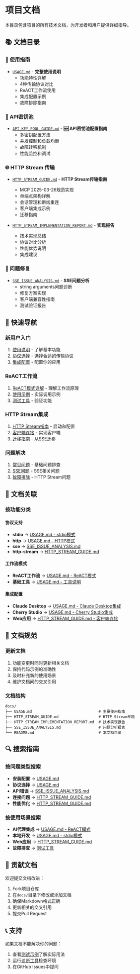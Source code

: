 # 项目文档

本目录包含项目的所有技术文档，为开发者和用户提供详细指导。

## 📚 文档目录

### 🚀 使用指南
- [`USAGE.md`](./USAGE.md) - **完整使用说明** 
  - 功能特性详解
  - 4种传输协议对比
  - ReACT工作流使用
  - 集成配置示例
  - 故障排除指南

### 🔑 API密钥池
- [`API_KEY_POOL_GUIDE.md`](./API_KEY_POOL_GUIDE.md) - **🆕 API密钥池配置指南**
  - 多密钥配置方法
  - 并发控制和负载均衡
  - 故障转移机制
  - 性能监控和调试

### 🌐 HTTP Stream 传输
- [`HTTP_STREAM_GUIDE.md`](./HTTP_STREAM_GUIDE.md) - **HTTP Stream传输指南**
  - MCP 2025-03-26规范实现
  - 单端点架构详解
  - 会话管理和断线重连
  - 客户端集成示例
  - 迁移指南

- [`HTTP_STREAM_IMPLEMENTATION_REPORT.md`](./HTTP_STREAM_IMPLEMENTATION_REPORT.md) - **实现报告**
  - 技术实现总结
  - 协议对比分析
  - 性能优势说明
  - 集成建议

### 🔧 问题修复
- [`SSE_ISSUE_ANALYSIS.md`](./SSE_ISSUE_ANALYSIS.md) - **SSE问题分析**
  - string arguments问题诊断
  - 修复方案实现
  - 客户端兼容性指南
  - 测试验证报告

## 🎯 快速导航

### 新用户入门
1. [使用说明](./USAGE.md#快速开始) - 了解基本功能
2. [协议选择](./USAGE.md#协议对比) - 选择合适的传输协议
3. [集成配置](./USAGE.md#集成指南) - 配置你的应用

### ReACT工作流
1. [ReACT模式详解](./USAGE.md#react工作流详解) - 理解工作流原理
2. [使用示例](./USAGE.md#react工作流使用示例) - 实际调用示例
3. [测试工具](../tests/README.md#测试http-stream--react工作流推荐) - 验证功能

### HTTP Stream集成
1. [HTTP Stream指南](./HTTP_STREAM_GUIDE.md#使用方法) - 启动和配置
2. [客户端连接](./HTTP_STREAM_GUIDE.md#客户端连接) - 实现客户端
3. [迁移指南](./HTTP_STREAM_GUIDE.md#迁移指南) - 从SSE迁移

### 问题解决
1. [常见问题](./USAGE.md#注意事项) - 基础问题排查
2. [SSE问题](./SSE_ISSUE_ANALYSIS.md#solutions-implemented) - SSE相关问题
3. [故障排除](./HTTP_STREAM_GUIDE.md#故障排除) - HTTP Stream问题

## 🔗 文档关联

### 按功能分类

#### 协议支持
- **stdio** → [USAGE.md - stdio模式](./USAGE.md#stdio模式默认)
- **http** → [USAGE.md - HTTP模式](./USAGE.md#http模式)  
- **sse** → [SSE_ISSUE_ANALYSIS.md](./SSE_ISSUE_ANALYSIS.md)
- **http-stream** → [HTTP_STREAM_GUIDE.md](./HTTP_STREAM_GUIDE.md)

#### 工作流模式
- **ReACT工作流** → [USAGE.md - ReACT模式](./USAGE.md#react模式工作流)
- **基础工具** → [USAGE.md - 工具说明](./USAGE.md#工具说明)

#### 集成配置
- **Claude Desktop** → [USAGE.md - Claude Desktop集成](./USAGE.md#与claude-desktop集成)
- **Cherry Studio** → [USAGE.md - Cherry Studio集成](./USAGE.md#与cherry-studio集成)
- **Web应用** → [HTTP_STREAM_GUIDE.md - 客户端连接](./HTTP_STREAM_GUIDE.md#客户端连接)

## 📖 文档规范

### 更新文档
1. 功能变更时同时更新相关文档
2. 保持代码示例的准确性
3. 及时补充新的使用场景
4. 维护文档间的交叉引用

### 文档结构
```
docs/
├── USAGE.md                              # 主要使用指南
├── HTTP_STREAM_GUIDE.md                  # HTTP Stream专题
├── HTTP_STREAM_IMPLEMENTATION_REPORT.md  # 技术实现报告  
├── SSE_ISSUE_ANALYSIS.md                 # 问题分析报告
└── README.md                             # 本文档目录
```

## 🔍 搜索指南

### 按问题类型搜索
- **安装配置** → [USAGE.md](./USAGE.md#快速开始)
- **协议选择** → [USAGE.md](./USAGE.md#协议对比)
- **API错误** → [SSE_ISSUE_ANALYSIS.md](./SSE_ISSUE_ANALYSIS.md)
- **连接问题** → [HTTP_STREAM_GUIDE.md](./HTTP_STREAM_GUIDE.md#故障排除)
- **性能优化** → [HTTP_STREAM_GUIDE.md](./HTTP_STREAM_GUIDE.md#性能建议)

### 按使用场景搜索
- **AI代理集成** → [USAGE.md - ReACT模式](./USAGE.md#react模式推荐ai代理使用)
- **本地开发** → [USAGE.md - stdio模式](./USAGE.md#claude-desktop集成)
- **Web应用** → [HTTP_STREAM_GUIDE.md](./HTTP_STREAM_GUIDE.md#直接http请求)
- **故障排查** → [测试工具](../tests/README.md)

## 📝 贡献文档

欢迎提交文档改进：
1. Fork项目仓库
2. 在`docs/`目录下修改或添加文档
3. 确保Markdown格式正确
4. 更新相关的交叉引用
5. 提交Pull Request

## 📞 支持

如果文档不能解决你的问题：
1. 查看[测试示例](../tests/)了解实际用法
2. 运行[诊断工具](../tests/diagnose_api.py)检查环境
3. 在GitHub Issues中提问